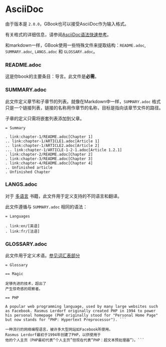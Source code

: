 # AsciiDoc

由于版本是 `2.0.0`，GBook也可以接受AsciiDoc作为输入格式。

有关格式的详细信息，请参阅[AsciiDoc语法快速参考](http://asciidoctor.org/docs/asciidoc-syntax-quick-reference/)。

和markdown一样，GBook使用一些特殊文件来提取结构：`README.adoc`, `SUMMARY.adoc`, `LANGS.adoc` 和 `GLOSSARY.adoc`。

### README.adoc

这是你book的主要条目：导言。此文件是**必需**。

### SUMMARY.adoc

此文件定义章节和子章节的列表。就像在Markdown中一样，`SUMMARY.adoc` 格式只是一个链接列表，链接的名称用作章节的名称，目标是指向该章节文件的路径。

子章的定义只需将嵌套列表添加到父章。

```asciidoc
= Summary

. link:chapter-1/README.adoc[Chapter 1]
.. link:chapter-1/ARTICLE1.adoc[Article 1]
.. link:chapter-1/ARTICLE2.adoc[Article 2]
... link:chapter-1/ARTICLE-1-2-1.adoc[Article 1.2.1]
. link:chapter-2/README.adoc[Chapter 2]
. link:chapter-3/README.adoc[Chapter 3]
. link:chapter-4/README.adoc[Chapter 4]
.. Unfinished article
. Unfinished Chapter
```

### LANGS.adoc

对于 [多语言](./languages.md) 书籍，此文件用于定义支持的不同语言和翻译。

此文件遵循与 `SUMMARY.adoc` 相同的语法：

```asciidoc
= Languages

. link:en/[英语]
. link:fr/[法语]
```

### GLOSSARY.adoc

此文件用于定义术语。[参见词汇表部分](./lexicon.md)

```asciidoc
= Glossary

== Magic

足够先进的技术，超出了
产生惊奇感的观察者。

== PHP

A popular web programming language, used by many large websites such
as Facebook. Rasmus Lerdorf originally created PHP in 1994 to power
his personal homepage (PHP originally stood for "Personal Home Page"
but now stands for "PHP: Hypertext Preprocessor"). ```

一种流行的网络编程语言，被许多大型网站如Facebook所使用。
Rasmus Lerdorf最初于1994年创建了PHP，以供使用于
他的个人主页（PHP最初代表“个人主页”但现在代表“PHP：超文本预处理器”）。```

